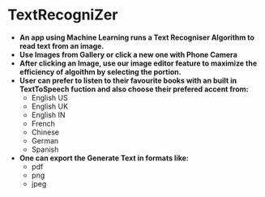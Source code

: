 # TextRecogniZer
- **An app using Machine Learning runs a Text Recogniser Algorithm to read text from an image.**
- **Use Images from Gallery or click a new one with Phone Camera**
- **After clicking an Image, use our image editor feature to maximize the efficiency of algoithm by selecting the portion.**
- **User can prefer to listen to their favourite books with an built in TextToSpeech fuction and also choose their prefered accent from:**
  - English US
  - English UK
  - English IN
  - French
  - Chinese
  - German 
  - Spanish
- **One can export the Generate Text in formats like:**
  - pdf
  - png
  - jpeg
